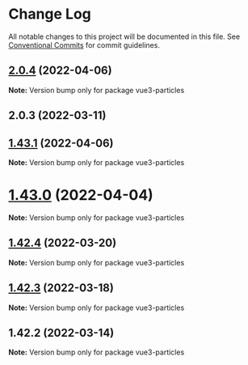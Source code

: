 # Change Log

All notable changes to this project will be documented in this file.
See [Conventional Commits](https://conventionalcommits.org) for commit guidelines.

## [2.0.4](https://github.com/matteobruni/tsparticles/compare/vue3-particles@1.43.1...vue3-particles@2.0.4) (2022-04-06)

**Note:** Version bump only for package vue3-particles





## 2.0.3 (2022-03-11)
## [1.43.1](https://github.com/matteobruni/tsparticles/compare/vue3-particles@1.43.0...vue3-particles@1.43.1) (2022-04-06)

**Note:** Version bump only for package vue3-particles





# [1.43.0](https://github.com/matteobruni/tsparticles/compare/vue3-particles@1.42.4...vue3-particles@1.43.0) (2022-04-04)

**Note:** Version bump only for package vue3-particles





## [1.42.4](https://github.com/matteobruni/tsparticles/compare/vue3-particles@1.42.3...vue3-particles@1.42.4) (2022-03-20)

**Note:** Version bump only for package vue3-particles





## [1.42.3](https://github.com/matteobruni/tsparticles/compare/vue3-particles@1.42.2...vue3-particles@1.42.3) (2022-03-18)

**Note:** Version bump only for package vue3-particles





## 1.42.2 (2022-03-14)

**Note:** Version bump only for package vue3-particles
